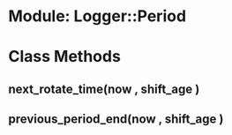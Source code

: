 # Module: Logger::Period
    



# Class Methods
## next_rotate_time(now , shift_age ) [](#method-c-next_rotate_time)
## previous_period_end(now , shift_age ) [](#method-c-previous_period_end)

